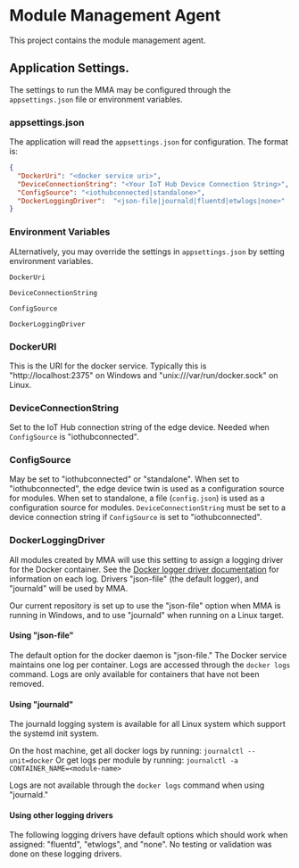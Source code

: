 # Module Management Agent
This project contains the module management agent.

## Application Settings.

The settings to run the MMA may be configured through the `appsettings.json` 
file or environment variables.

### appsettings.json

The application will read the `appsettings.json` for configuration. The format is:

```json
{
  "DockerUri": "<docker service uri>",
  "DeviceConnectionString": "<Your IoT Hub Device Connection String>",
  "ConfigSource": "<iothubconnected|standalone>",
  "DockerLoggingDriver":  "<json-file|journald|fluentd|etwlogs|none>"
}
```

### Environment Variables

ALternatively, you may override the settings in `appsettings.json` by setting 
environment variables.

`DockerUri`

`DeviceConnectionString`

`ConfigSource`

`DockerLoggingDriver`

### DockerURI

This is the URI for the docker service.  Typically this is "http://localhost:2375"
on Windows and "unix:///var/run/docker.sock" on Linux.

### DeviceConnectionString

Set to the IoT Hub connection string of the edge device. Needed when 
`ConfigSource` is "iothubconnected".

### ConfigSource

May be set to "iothubconnected" or "standalone".  When set to "iothubconnected",
the edge device twin is used as a configuration source for modules. When set to 
standalone, a file (`config.json`) is used as a configuration source for modules. 
`DeviceConnectionString` must be set to a device connection string if `ConfigSource`
is set to "iothubconnected".

### DockerLoggingDriver

All modules created by MMA will use this setting to assign a logging driver for 
the Docker container.  See the 
[Docker logger driver documentation](https://docs.docker.com/engine/admin/logging/overview/#supported-logging-drivers)
for information on each log.  Drivers "json-file" (the default logger), and 
"journald" will be used by MMA.

Our current repository is set up to use the "json-file" option when MMA is 
running in Windows, and to use "journald" when running on a Linux target.  

#### Using "json-file"

The default option for the docker daemon is "json-file." The Docker service 
maintains one log per container. Logs are accessed through the `docker logs` 
command.  Logs are only available for containers that have not been removed.

#### Using "journald"

The journald logging system is available for all Linux system which support the 
systemd init system.

On the host machine, get all docker logs by running:
`journalctl --unit=docker`
Or get logs per module by running:
`journalctl -a CONTAINER_NAME=<module-name>`

Logs are not available through the `docker logs` command when using "journald."

#### Using other logging drivers

The following logging drivers have default options which should work when 
assigned: "fluentd", "etwlogs", and "none". No testing or validation was done on 
these logging drivers.
